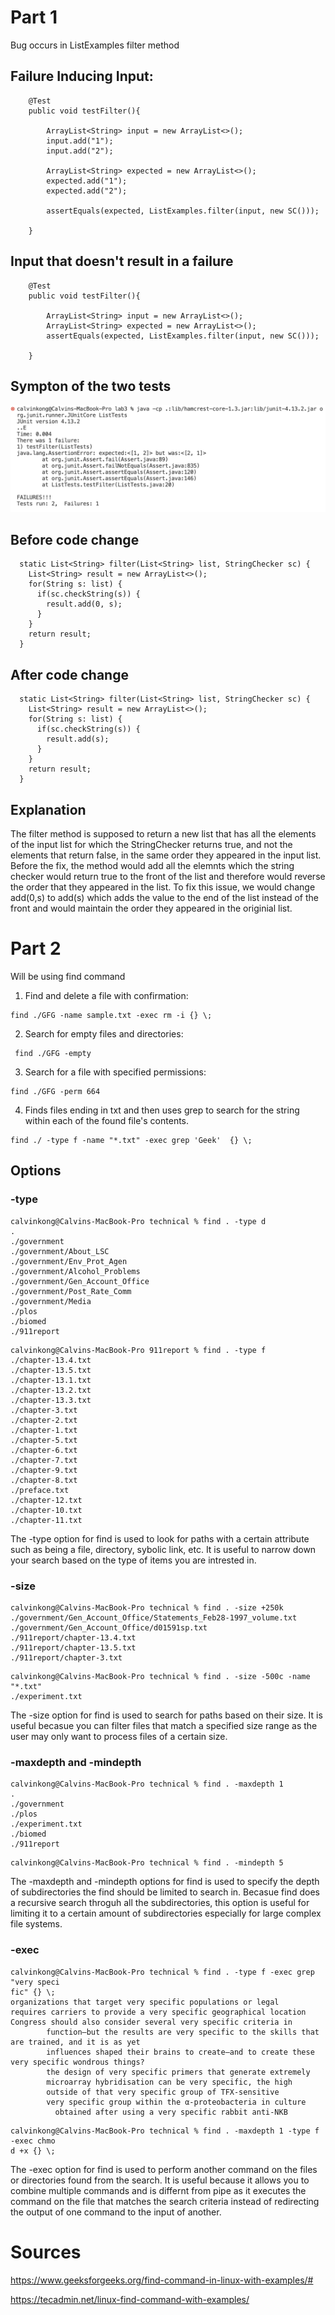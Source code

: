 # Part 1 

Bug occurs in ListExamples filter method

## Failure Inducing Input:

```
    @Test
    public void testFilter(){

        ArrayList<String> input = new ArrayList<>();
        input.add("1");
        input.add("2");

        ArrayList<String> expected = new ArrayList<>();
        expected.add("1");
        expected.add("2");

        assertEquals(expected, ListExamples.filter(input, new SC()));

    }

```

## Input that doesn't result in a failure

```
    @Test
    public void testFilter(){

        ArrayList<String> input = new ArrayList<>();
        ArrayList<String> expected = new ArrayList<>();
        assertEquals(expected, ListExamples.filter(input, new SC()));

    }

```

## Sympton of the two tests

![Image](symptom.png)


## Before code change 

```
  static List<String> filter(List<String> list, StringChecker sc) {
    List<String> result = new ArrayList<>();
    for(String s: list) {
      if(sc.checkString(s)) {
        result.add(0, s);
      }
    }
    return result;
  }
```

## After code change

```
  static List<String> filter(List<String> list, StringChecker sc) {
    List<String> result = new ArrayList<>();
    for(String s: list) {
      if(sc.checkString(s)) {
        result.add(s);
      }
    }
    return result;
  }

```
## Explanation

The filter method is supposed to return a new list that has all the elements of the input list for which the StringChecker returns true, and not the elements that return false, in the same order they appeared in the input list. Before the fix, the method would add all the elemnts which the string checker would return true to the front of the list and therefore would reverse the order that they appeared in the list. To fix this issue, we would change add(0,s) to add(s) which adds the value to the end of the list instead of the front and would maintain the order they appeared in the originial list.

# Part 2 

Will be using find command 

1. Find and delete a file with confirmation: 
```
find ./GFG -name sample.txt -exec rm -i {} \;
```

2. Search for empty files and directories: 
```
 find ./GFG -empty
```
3. Search for a file with specified permissions: 
```
find ./GFG -perm 664
```
4. Finds files ending in txt and then uses grep to search for the string within each of the found file's contents. 
```
find ./ -type f -name "*.txt" -exec grep 'Geek'  {} \;
```

## Options

### -type 
```
calvinkong@Calvins-MacBook-Pro technical % find . -type d       
.
./government
./government/About_LSC
./government/Env_Prot_Agen
./government/Alcohol_Problems
./government/Gen_Account_Office
./government/Post_Rate_Comm
./government/Media
./plos
./biomed
./911report
```
```
calvinkong@Calvins-MacBook-Pro 911report % find . -type f
./chapter-13.4.txt
./chapter-13.5.txt
./chapter-13.1.txt
./chapter-13.2.txt
./chapter-13.3.txt
./chapter-3.txt
./chapter-2.txt
./chapter-1.txt
./chapter-5.txt
./chapter-6.txt
./chapter-7.txt
./chapter-9.txt
./chapter-8.txt
./preface.txt
./chapter-12.txt
./chapter-10.txt
./chapter-11.txt
```
The -type option for find is used to look for paths with a certain attribute such as being a file, directory, sybolic link, etc. It is useful to narrow down your search based on the type of items you are intrested in. 

### -size

```
calvinkong@Calvins-MacBook-Pro technical % find . -size +250k
./government/Gen_Account_Office/Statements_Feb28-1997_volume.txt
./government/Gen_Account_Office/d01591sp.txt
./911report/chapter-13.4.txt
./911report/chapter-13.5.txt
./911report/chapter-3.txt
```
```
calvinkong@Calvins-MacBook-Pro technical % find . -size -500c -name "*.txt"
./experiment.txt
```

The -size option for find is used to search for paths based on their size. It is useful becasue you can filter files that match a specified size range as the user may only want to process files of a certain size. 


### -maxdepth and -mindepth
```
calvinkong@Calvins-MacBook-Pro technical % find . -maxdepth 1
.
./government
./plos
./experiment.txt
./biomed
./911report
```
```
calvinkong@Calvins-MacBook-Pro technical % find . -mindepth 5
```     

The -maxdepth and -mindepth options for find is used to specify the depth of subdirectories the find should be limited to search in. Becasue find does a recursive search throguh all the subdirectories, this option is useful for limiting it to a certain amount of subdirectories especially for large complex file systems. 

### -exec 
```
calvinkong@Calvins-MacBook-Pro technical % find . -type f -exec grep "very speci
fic" {} \;
organizations that target very specific populations or legal
requires carriers to provide a very specific geographical location
Congress should also consider several very specific criteria in
        function—but the results are very specific to the skills that are trained, and it is as yet
        influences shaped their brains to create—and to create these very specific wondrous things?
        the design of very specific primers that generate extremely
        microarray hybridisation can be very specific, the high
        outside of that very specific group of TFX-sensitive
        very specific group within the α-proteobacteria in culture
          obtained after using a very specific rabbit anti-NKB
```
```
calvinkong@Calvins-MacBook-Pro technical % find . -maxdepth 1 -type f -exec chmo
d +x {} \;
```

The -exec option for find is used to perform another command on the files or directories found from the search. It is useful because it allows you to combine multiple commands and is differnt from pipe as it executes the command on the file that matches the search criteria instead of redirecting the output of one command to the input of another. 



# Sources
https://www.geeksforgeeks.org/find-command-in-linux-with-examples/#

https://tecadmin.net/linux-find-command-with-examples/


